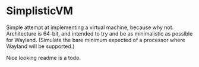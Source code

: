 # SimplisticVM
Simple attempt at implementing a virtual machine, because why not.
Architecture is 64-bit, and intended to try and be as minimalistic as possible for Wayland. (Simulate the bare minimum expected of a processor where Wayland will be supported.)

Nice looking readme is a todo.
